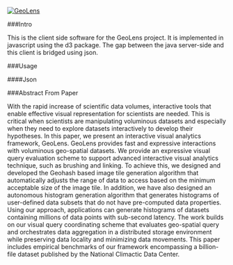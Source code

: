 [![GeoLens](http://www.cs.colostate.edu/geolens/entry/images/Geolens-logo.png)](http://www.cs.colostate.edu/geolens)


###Intro

This is the client side software for the GeoLens project. It is implemented in javascript using the d3 package. The gap between the java server-side and this client is bridged using json.

###Usage



####Json


###Abstract From Paper

With the rapid increase of scientific data volumes,
interactive tools that enable effective visual representation for
scientists are needed. This is critical when scientists are
manipulating voluminous datasets and especially when they
need to explore datasets interactively to develop their
hypotheses. In this paper, we present an interactive visual
analytics framework, GeoLens. GeoLens provides fast and
expressive interactions with voluminous geo-spatial datasets.
We provide an expressive visual query evaluation scheme to
support advanced interactive visual analytics technique, such
as brushing and linking. To achieve this, we designed and
developed the Geohash based image tile generation algorithm
that automatically adjusts the range of data to access based on
the minimum acceptable size of the image tile. In addition, we
have also designed an autonomous histogram generation
algorithm that generates histograms of user-defined data
subsets that do not have pre-computed data properties. Using
our approach, applications can generate histograms of datasets
containing millions of data points with sub-second latency. The
work builds on our visual query coordinating scheme that
evaluates geo-spatial query and orchestrates data aggregation
in a distributed storage environment while preserving data
locality and minimizing data movements. This paper includes
empirical benchmarks of our framework encompassing a
billion-file dataset published by the National Climactic Data
Center.








